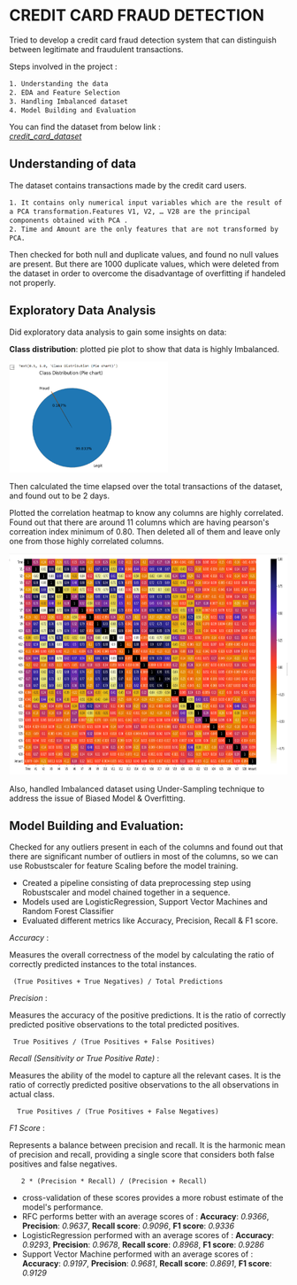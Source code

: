 
# CREDIT CARD FRAUD DETECTION

Tried to develop a credit card fraud detection system that can distinguish between legitimate and fraudulent transactions.

Steps involved in the project :

    1. Understanding the data
    2. EDA and Feature Selection
    3. Handling Imbalanced dataset 
    4. Model Building and Evaluation

You can find the dataset from below link :  
[_credit_card_dataset_](https://www.kaggle.com/datasets/mlg-ulb/creditcardfraud)


## Understanding of data
The dataset contains transactions made by the credit card users.

    1. It contains only numerical input variables which are the result of a PCA transformation.Features V1, V2, … V28 are the principal components obtained with PCA .
    2. Time and Amount are the only features that are not transformed by PCA.
  
Then checked for both null and duplicate values, and found no null values are present. But there are 1000 duplicate values, which were deleted from the dataset in order to overcome the disadvantage of overfitting if handeled not properly.

## Exploratory Data Analysis

Did exploratory data analysis to gain some insights on data:

**Class distribution**: plotted pie plot to show that data is highly Imbalanced.

<img src="images/pie.png" height="200">

Then calculated the time elapsed over the total transactions of the dataset, and found out to be 2 days.

Plotted the correlation heatmap to know any columns are highly correlated. Found out that there are around 11 columns which are having pearson's correation index minimum of 0.80. Then deleted all of them and leave only one from those highly correlated columns.

<img src="images/heatmap.png" height="400">

Also, handled Imbalanced dataset using Under-Sampling technique to address the issue of Biased Model & Overfitting.

## Model Building and Evaluation:

Checked for any outliers present in each of the columns and found out that there are significant number of outliers in most of the columns, so we can use Robustscaler for feature Scaling before the model training.

 * Created a pipeline consisting of data preprocessing step using Robustscaler and model chained together in a sequence.
 * Models used are LogisticRegression, Support Vector Machines and Random Forest Classifier
 * Evaluated different metrics like Accuracy, Precision, Recall & F1 score.

_Accuracy_ :

Measures the overall correctness of the model by calculating the ratio of correctly predicted instances to the total instances.

     (True Positives + True Negatives) / Total Predictions

_Precision_ :

Measures the accuracy of the positive predictions. It is the ratio of correctly predicted positive observations to the total predicted positives.

     True Positives / (True Positives + False Positives)

_Recall (Sensitivity or True Positive Rate)_ :

Measures the ability of the model to capture all the relevant cases. It is the ratio of correctly predicted positive observations to the all observations in actual class.

      True Positives / (True Positives + False Negatives)

_F1 Score_ :

Represents a balance between precision and recall. It is the harmonic mean of precision and recall, providing a single score that considers both false positives and false negatives.

       2 * (Precision * Recall) / (Precision + Recall)

 * cross-validation of these scores provides a more robust estimate of the model's performance.
 * RFC performs better  with an average scores of : __Accuracy__: _0.9366_, __Precision__: _0.9637_, __Recall score__: _0.9096_, __F1 score__: _0.9336_
 * LogisticRegression performed with an average scores of : __Accuracy__: _0.9293_, __Precision__: _0.9678_, __Recall score__: _0.8968_, __F1 score__: _0.9286_ 
 * Support Vector Machine performed with an average scores of : __Accuracy__: _0.9197_, __Precision__: _0.9681_, __Recall score__: _0.8691_, __F1 score__: _0.9129_ 
